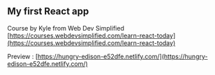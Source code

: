 ## My first React app
Course by Kyle from Web Dev Simplified [https://courses.webdevsimplified.com/learn-react-today](https://courses.webdevsimplified.com/learn-react-today)

Preview : [https://hungry-edison-e52dfe.netlify.com/](https://hungry-edison-e52dfe.netlify.com/)
